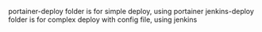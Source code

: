 portainer-deploy folder is for simple deploy, using portainer
jenkins-deploy folder is for complex deploy with config file, using jenkins
